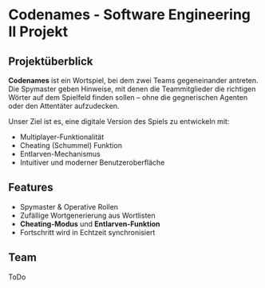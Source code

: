 # Codenames - Software Engineering II Projekt

## Projektüberblick

**Codenames** ist ein Wortspiel, bei dem zwei Teams gegeneinander antreten. 
Die Spymaster geben Hinweise, mit denen die Teammitglieder die richtigen Wörter auf dem Spielfeld finden sollen – ohne die gegnerischen Agenten oder den Attentäter aufzudecken.


Unser Ziel ist es, eine digitale Version des Spiels zu entwickeln mit:

- Multiplayer-Funktionalität
- Cheating (Schummel) Funktion 
- Entlarven-Mechanismus
- Intuitiver und moderner Benutzeroberfläche

## Features

- Spymaster & Operative Rollen
- Zufällige Wortgenerierung aus Wortlisten
- **Cheating-Modus** und **Entlarven-Funktion** 
- Fortschritt wird in Echtzeit synchronisiert

## Team

ToDo

